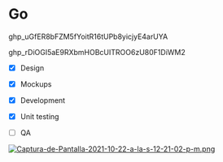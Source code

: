 # Go

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

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


- [x] Design
- [x] Mockups
- [x] Development
- [x] Unit testing
- [ ] QA



[![Captura-de-Pantalla-2021-10-22-a-la-s-12-21-02-p-m.png](https://i.postimg.cc/SKJzRwr4/Captura-de-Pantalla-2021-10-22-a-la-s-12-21-02-p-m.png)](https://postimg.cc/mcWr6pJp)

